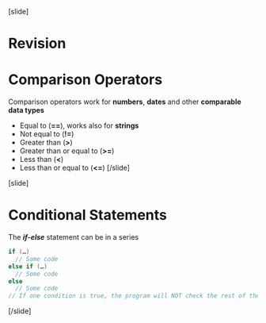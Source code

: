 [slide]
# Revision

# Comparison Operators
Comparison operators work for **numbers**, **dates** and other **comparable data types**

  * Equal to (**==**), works also for **strings**
  * Not equal to (**!=**)
  * Greater than (**>**)
  * Greater than or equal to (**>=**)
  * Less than (**<**)
  * Less than or equal to (**<=**)
[/slide]

[slide]
# Conditional Statements
The ***if-else*** statement can be in a series

```csharp
if (…) 
  // Some code
else if (…) 
  // Some code
else
  // Some code
// If one condition is true, the program will NOT check the rest of the conditions
```
[/slide]